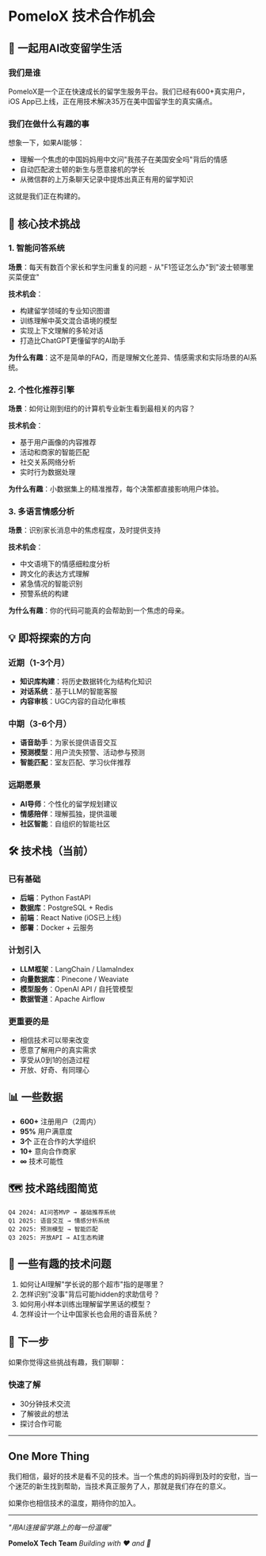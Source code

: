 # PomeloX 技术合作机会

## 🚀 一起用AI改变留学生活

### 我们是谁
PomeloX是一个正在快速成长的留学生服务平台。我们已经有600+真实用户，iOS App已上线，正在用技术解决35万在美中国留学生的真实痛点。

### 我们在做什么有趣的事
想象一下，如果AI能够：
- 理解一个焦虑的中国妈妈用中文问"我孩子在美国安全吗"背后的情感
- 自动匹配波士顿的新生与愿意接机的学长
- 从微信群的上万条聊天记录中提炼出真正有用的留学知识

这就是我们正在构建的。

## 🎯 核心技术挑战

### 1. 智能问答系统
**场景**：每天有数百个家长和学生问重复的问题 - 从"F1签证怎么办"到"波士顿哪里买菜便宜"

**技术机会**：
- 构建留学领域的专业知识图谱
- 训练理解中英文混合语境的模型
- 实现上下文理解的多轮对话
- 打造比ChatGPT更懂留学的AI助手

**为什么有趣**：这不是简单的FAQ，而是理解文化差异、情感需求和实际场景的AI系统。

### 2. 个性化推荐引擎
**场景**：如何让刚到纽约的计算机专业新生看到最相关的内容？

**技术机会**：
- 基于用户画像的内容推荐
- 活动和商家的智能匹配
- 社交关系网络分析
- 实时行为数据处理

**为什么有趣**：小数据集上的精准推荐，每个决策都直接影响用户体验。

### 3. 多语言情感分析
**场景**：识别家长消息中的焦虑程度，及时提供支持

**技术机会**：
- 中文语境下的情感细粒度分析
- 跨文化的表达方式理解
- 紧急情况的智能识别
- 预警系统的构建

**为什么有趣**：你的代码可能真的会帮助到一个焦虑的母亲。

## 💡 即将探索的方向

### 近期（1-3个月）
- **知识库构建**：将历史数据转化为结构化知识
- **对话系统**：基于LLM的智能客服
- **内容审核**：UGC内容的自动化审核

### 中期（3-6个月）
- **语音助手**：为家长提供语音交互
- **预测模型**：用户流失预警、活动参与预测
- **智能匹配**：室友匹配、学习伙伴推荐

### 远期愿景
- **AI导师**：个性化的留学规划建议
- **情感陪伴**：理解孤独，提供温暖
- **社区智能**：自组织的智能社区

## 🛠 技术栈（当前）

### 已有基础
- **后端**：Python FastAPI
- **数据库**：PostgreSQL + Redis
- **前端**：React Native (iOS已上线)
- **部署**：Docker + 云服务

### 计划引入
- **LLM框架**：LangChain / LlamaIndex
- **向量数据库**：Pinecone / Weaviate
- **模型服务**：OpenAI API / 自托管模型
- **数据管道**：Apache Airflow


### 更重要的是
- 相信技术可以带来改变
- 愿意了解用户的真实需求
- 享受从0到1的创造过程
- 开放、好奇、有同理心


## 📊 一些数据

- **600+** 注册用户（2周内）
- **95%** 用户满意度
- **3个** 正在合作的大学组织
- **10+** 意向合作商家
- **∞** 技术可能性

## 🗺 技术路线图简览

```
Q4 2024: AI问答MVP → 基础推荐系统
Q1 2025: 语音交互 → 情感分析系统
Q2 2025: 预测模型 → 智能匹配
Q3 2025: 开放API → AI生态构建
```

## 💭 一些有趣的技术问题

1. 如何让AI理解"学长说的那个超市"指的是哪里？
2. 怎样识别"没事"背后可能hidden的求助信号？
3. 如何用小样本训练出理解留学黑话的模型？
4. 怎样设计一个让中国家长也会用的语音系统？

## 🚪 下一步

如果你觉得这些挑战有趣，我们聊聊：

### 快速了解
- 30分钟技术交流
- 了解彼此的想法
- 探讨合作可能

---

## One More Thing

我们相信，最好的技术是看不见的技术。当一个焦虑的妈妈得到及时的安慰，当一个迷茫的新生找到帮助，当技术真正服务了人，那就是我们存在的意义。

如果你也相信技术的温度，期待你的加入。

---

*"用AI连接留学路上的每一份温暖"*

**PomeloX Tech Team**
*Building with ❤️ and 🤖*